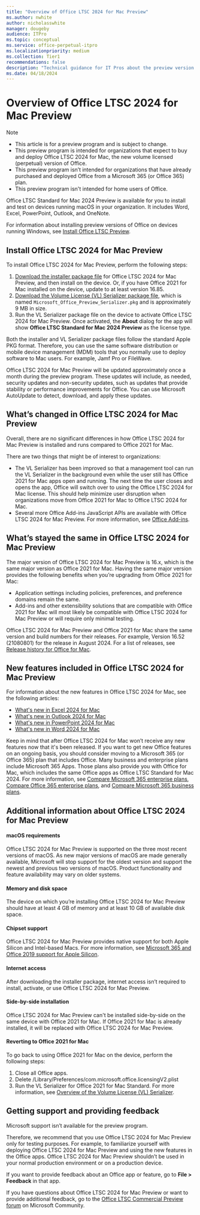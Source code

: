 ```yaml
---
title: "Overview of Office LTSC 2024 for Mac Preview"
ms.author: nwhite
author: nicholasswhite
manager: dougeby
audience: ITPro
ms.topic: conceptual
ms.service: office-perpetual-itpro
ms.localizationpriority: medium
ms.collection: Tier1
recommendations: false
description: "Technical guidance for IT Pros about the preview version of Office LTSC 2024 for Mac"
ms.date: 04/18/2024
---
```


# Overview of Office LTSC 2024 for Mac Preview

> [!NOTE]
> - This article is for a preview program and is subject to change.
> - This preview program is intended for organizations that expect to buy and deploy Office LTSC 2024 for Mac, the new volume licensed (perpetual) version of Office.
> - This preview program isn’t intended for organizations that have already purchased and deployed Office from a Microsoft 365 (or Office 365) plan.
> - This preview program isn't intended for home users of Office.

Office LTSC Standard for Mac 2024 Preview is available for you to install and test on devices running macOS in your organization. It includes Word, Excel, PowerPoint, Outlook, and OneNote.

For information about installing preview versions of Office on devices running Windows, see [Install Office LTSC Preview](install-ltsc-preview.md).

## Install Office LTSC 2024 for Mac Preview

To install Office LTSC 2024 for Mac Preview, perform the following steps:

1. [Download the installer package file](https://go.microsoft.com/fwlink/?linkid=2261988) for Office LTSC 2024 for Mac Preview, and then install on the device. Or, if you have Office 2021 for Mac installed on the device, update to at least version 16.85.
2. [Download the Volume License (VL) Serializer package file](https://go.microsoft.com/fwlink/?linkid=2261988), which is named `Microsoft_Office_Preview_Serializer.pkg` and is approximately 9 MB in size.
3. Run the VL Serializer package file on the device to activate Office LTSC 2024 for Mac Preview. Once activated, the **About** dialog for the app will show **Office LTSC Standard for Mac 2024 Preview** as the license type.

Both the installer and VL Serializer package files follow the standard Apple PKG format. Therefore, you can use the same software distribution or mobile device management (MDM) tools that you normally use to deploy software to Mac users. For example, Jamf Pro or FileWave.

Office LTSC 2024 for Mac Preview will be updated approximately once a month during the preview program. These updates will include, as needed, security updates and non-security updates, such as updates that provide stability or performance improvements for Office. You can use Microsoft AutoUpdate to detect, download, and apply these updates.

## What’s changed in Office LTSC 2024 for Mac Preview

Overall, there are no significant differences in how Office LTSC 2024 for Mac Preview is installed and runs compared to Office 2021 for Mac.

There are two things that might be of interest to organizations:

- The VL Serializer has been improved so that a management tool can run the VL Serializer in the background even while the user still has Office 2021 for Mac apps open and running. The next time the user closes and opens the app, Office will switch over to using the Office LTSC 2024 for Mac license. This should help minimize user disruption when organizations move from Office 2021 for Mac to Office LTSC 2024 for Mac.
- Several more Office Add-ins JavaScript APIs are available with Office LTSC 2024 for Mac Preview. For more information, see [Office Add-ins](../ltsc2024/overview.md#office-add-ins).

## What’s stayed the same in Office LTSC 2024 for Mac Preview

The major version of Office LTSC 2024 for Mac Preview is 16.x, which is the same major version as Office 2021 for Mac. Having the same major version provides the following benefits when you’re upgrading from Office 2021 for Mac:

- Application settings including policies, preferences, and preference domains remain the same.
- Add-ins and other extensibility solutions that are compatible with Office 2021 for Mac will most likely be compatible with Office LTSC 2024 for Mac Preview or will require only minimal testing.

Office LTSC 2024 for Mac Preview and Office 2021 for Mac share the same version and build numbers for their releases. For example, Version 16.52 (21080801) for the release in August 2024. For a list of releases, see [Release history for Office for Mac](/officeupdates/update-history-office-for-mac#release-history-for-office-for-mac).

## New features included in Office LTSC 2024 for Mac Preview

For information about the new features in Office LTSC 2024 for Mac, see the following articles:

- [What's new in Excel 2024 for Mac](https://support.microsoft.com/office/4100753f-93bc-4143-a77c-7258d1a80cd3)
- [What's new in Outlook 2024 for Mac](https://support.microsoft.com/office/cac45ed4-3f1c-490e-a76d-95af48ba770e)
- [What's new in PowerPoint 2024 for Mac](https://support.microsoft.com/office/fcbbd1ee-a94a-42a6-910e-df9cab3a1bf6)
- [What's new in Word 2024 for Mac](https://support.microsoft.com/office/ee054758-cf8d-4fb9-ba07-e105414459d5)

Keep in mind that after Office LTSC 2024 for Mac won’t receive any new features now that it's been released. If you want to get new Office features on an ongoing basis, you should consider moving to a Microsoft 365 (or Office 365) plan that includes Office. Many business and enterprise plans include Microsoft 365 Apps. Those plans also provide you with Office for Mac, which includes the same Office apps as Office LTSC Standard for Mac 2024. For more information, see [Compare Microsoft 365 enterprise plans](https://www.microsoft.com/microsoft-365/compare-microsoft-365-enterprise-plans), [Compare Office 365 enterprise plans](https://www.microsoft.com/microsoft-365/enterprise/compare-office-365-plans), and [Compare Microsoft 365 business plans](https://www.microsoft.com/microsoft-365/business/compare-all-microsoft-365-business-products).

## Additional information about Office LTSC 2024 for Mac Preview

#### macOS requirements
Office LTSC 2024 for Mac Preview is supported on the three most recent versions of macOS. As new major versions of macOS are made generally available, Microsoft will stop support for the oldest version and support the newest and previous two versions of macOS. Product functionality and feature availability may vary on older systems.

#### Memory and disk space
The device on which you’re installing Office LTSC 2024 for Mac Preview should have at least 4 GB of memory and at least 10 GB of available disk space.

#### Chipset support
Office LTSC 2024 for Mac Preview provides native support for both Apple Silicon and Intel-based Macs. For more information, see [Microsoft 365 and Office 2019 support for Apple Silicon](https://support.microsoft.com/office/c55b603e-14a6-4b69-bdc0-2bb4c9a36834).

#### Internet access
After downloading the installer package, internet access isn’t required to install, activate, or use Office LTSC 2024 for Mac Preview.

#### Side-by-side installation
Office LTSC 2024 for Mac Preview can't be installed side-by-side on the same device with Office 2021 for Mac. If Office 2021 for Mac is already installed, it will be replaced with Office LTSC 2024 for Mac Preview.

#### Reverting to Office 2021 for Mac
To go back to using Office 2021 for Mac on the device, perform the following steps:
1. Close all Office apps.
2. Delete /Library/Preferences/com.microsoft.office.licensingV2.plist
3. Run the VL Serializer for Office 2021 for Mac Standard. For more information, see [Overview of the Volume License (VL) Serializer](../mac/volume-license-serializer.md).

## Getting support and providing feedback

Microsoft support isn’t available for the preview program.

Therefore, we recommend that you use Office LTSC 2024 for Mac Preview only for testing purposes. For example, to familiarize yourself with deploying Office LTSC 2024 for Mac Preview and using the new features in the Office apps. Office LTSC 2024 for Mac Preview shouldn’t be used in your normal production environment or on a production device.

If you want to provide feedback about an Office app or feature, go to **File > Feedback** in that app.

If you have questions about Office LTSC 2024 for Mac Preview or want to provide additional feedback, go to the [Office LTSC Commercial Preview forum](https://answers.microsoft.com/lang/msoffice/forum/msoffice_LTSC) on Microsoft Community.
